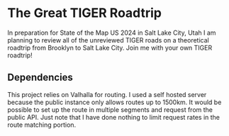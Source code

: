 # The Great TIGER Roadtrip
In preparation for State of the Map US 2024 in Salt Lake City, Utah I am planning to review all of the unreviewed TIGER roads on a theoretical roadtrip from Brooklyn to Salt Lake City. Join me with your own TIGER roadtrip!

## Dependencies
This project relies on Valhalla for routing. I used a self hosted server because the public instance only allows routes up to 1500km. It would be possible to set up the route in multiple segments and request from the public API. Just note that I have done nothing to limit request rates in the route matching portion.
